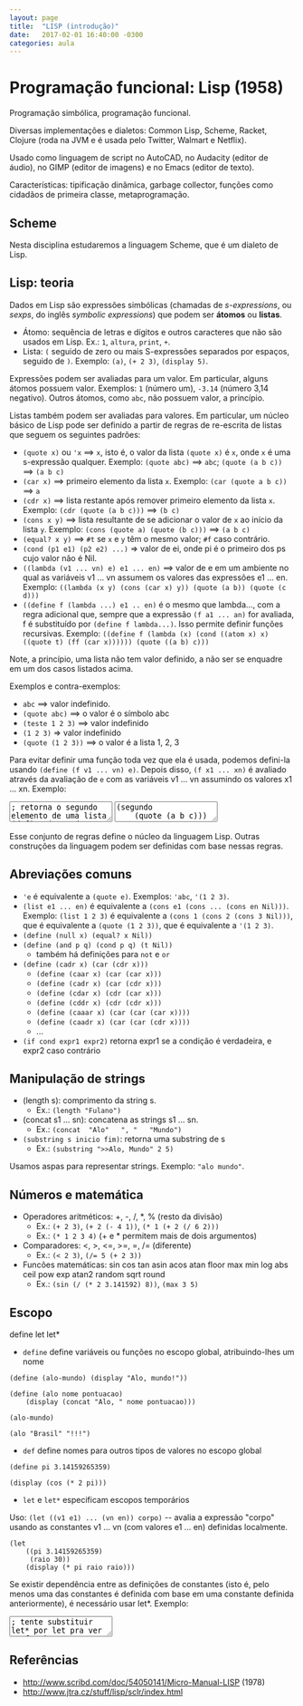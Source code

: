 ```yaml
---
layout: page
title:  "LISP (introdução)"
date:   2017-02-01 16:40:00 -0300
categories: aula
---
```


# Programação funcional: Lisp (1958)

Programação simbólica, programação funcional.

Diversas implementações e dialetos: Common Lisp, Scheme, Racket, Clojure (roda na JVM e é usada pelo Twitter, Walmart e Netflix).

Usado como linguagem de script no AutoCAD, no Audacity (editor de áudio), no GIMP (editor de imagens) e no Emacs (editor de texto).

Características: tipificação dinâmica, garbage collector, funções como cidadãos de primeira classe, metaprogramação.

## Scheme

Nesta disciplina estudaremos a linguagem Scheme, que é um dialeto de Lisp.

## Lisp: teoria

Dados em Lisp são expressões simbólicas (chamadas de *s-expressions*, ou *sexps*, do inglês *symbolic expressions*) que podem ser **átomos** ou **listas**.

- Átomo: sequência de letras e dígitos e outros caracteres que não são usados em Lisp. Ex.: `1`, `altura`, `print`, `+`.
- Lista: `(` seguido de zero ou mais S-expressões separados por espaços, seguido de `)`. Exemplo: `(a)`, `(+ 2 3)`, `(display 5)`.

Expressões podem ser avaliadas para um valor. Em particular, alguns átomos possuem valor. Exemplos: `1` (número um), `-3.14` (número 3,14 negativo). Outros átomos, como `abc`, não possuem valor, a princípio.

Listas também podem ser avaliadas para valores. Em particular, um núcleo básico de Lisp pode ser definido a partir de regras de re-escrita de listas que seguem os seguintes padrões:

- `(quote x)` ou `'x` ==> `x`, isto é, o valor da lista `(quote x)` é `x`, onde `x` é uma s-expressão qualquer. Exemplo: `(quote abc)` ==> `abc`; `(quote (a b c))` ==> `(a b c)`
- `(car x)` ==> primeiro elemento da lista `x`. Exemplo: `(car (quote a b c))` ==> `a`
- `(cdr x)` ==> lista restante após remover primeiro elemento da lista `x`. Exemplo: `(cdr (quote (a b c)))` ==> `(b c)`
- `(cons x y)` ==> lista resultante de se adicionar o valor de `x` ao início da lista `y`. Exemplo: `(cons (quote a) (quote (b c)))` ==> `(a b c)`
- `(equal? x y)` ==> `#t` se `x` e `y` têm o mesmo valor; `#f` caso contrário.
- `(cond (p1 e1) (p2 e2) ...)` => valor de ei, onde pi é o primeiro dos ps cujo valor não é Nil.
- `((lambda (v1 ... vn) e) e1 ... en)` ==> valor de e em um ambiente no qual as variáveis v1 ... vn assumem os valores das expressões e1 ... en. Exemplo: `((lambda (x y) (cons (car x) y)) (quote (a b)) (quote (c d)))`
- `((define f (lambda ...) e1 .. en)` é o mesmo que lambda..., com a regra adicional que, sempre que a expressão `(f a1 ... an)` for avaliada, f é substituído por `(define f lambda...)`. Isso permite definir funções recursivas. Exemplo: `((define f (lambda (x) (cond ((atom x) x) ((quote t) (ff (car x)))))) (quote ((a b) c)))`

<!-- - `(atom x)` ==> `t` se `x` é um átomo; `Nil' caso contrário -->

Note, a princípio, uma lista não tem valor definido, a não ser se enquadre em um dos casos listados acima.

Exemplos e contra-exemplos:

- `abc` ==> valor indefinido. 
- `(quote abc)` ==> o valor é o símbolo abc
- `(teste 1 2 3)` ==> valor indefinido
- `(1 2 3)` => valor indefinido
- `(quote (1 2 3))` ==> o valor é a lista 1, 2, 3

Para evitar definir uma função toda vez que ela é usada, podemos defini-la usando `(define (f v1 ... vn) e)`. Depois disso, `(f x1 ... xn)` é avaliado através da avaliação de `e` com as variáveis v1 ... vn assumindo os valores x1 ... xn. Exemplo:

<textarea class="code lang-scheme">
; retorna o segundo elemento de uma lista
(define (segundo lista)
    (car (cdr lista)))
</textarea>

<textarea class="code lang-scheme">
(segundo
    (quote (a b c)))
</textarea>

Esse conjunto de regras define o núcleo da linguagem Lisp. Outras construções da linguagem podem ser definidas com base nessas regras.

## Abreviações comuns

- `'e` é equivalente a `(quote e)`. Exemplos: `'abc`, `'(1 2 3)`.
- `(list e1 ... en)` é equivalente a `(cons e1 (cons ... (cons en Nil)))`. Exemplo: `(list 1 2 3)` é equivalente a `(cons 1 (cons 2 (cons 3 Nil)))`, que é equivalente a `(quote (1 2 3))`, que é equivalente a `'(1 2 3)`.
- `(define (null x) (equal? x Nil))`
- `(define (and p q) (cond p q) (t Nil))`
    - também há definições para `not` e `or`
- `(define (cadr x) (car (cdr x)))`
    - `(define (caar x) (car (car x)))`
    - `(define (cadr x) (car (cdr x)))`
    - `(define (cdar x) (cdr (car x)))`
    - `(define (cddr x) (cdr (cdr x)))`
    - `(define (caaar x) (car (car (car x))))`
    - `(define (caadr x) (car (car (cdr x))))`
    - ...
- `(if cond expr1 expr2)` retorna expr1 se a condição é verdadeira, e expr2 caso contrário

## Manipulação de strings

- (length s): comprimento da string s. 
    - Ex.: `(length "Fulano")`
- (concat s1 ... sn): concatena as strings s1 ... sn.
    - Ex.: `(concat  "Alo"   ", "   "Mundo")`
- `(substring s inicio fim)`: retorna uma substring de s
    - Ex.: `(substring ">>Alo, Mundo" 2 5)`

Usamos aspas para representar strings. Exemplo: `"alo mundo"`.

## Números e matemática

- Operadores aritméticos: +, -, /, *, % (resto da divisão)
    - Ex.: `(+ 2 3)`, `(+ 2 (- 4 1))`, `(* 1 (+ 2 (/ 6 2)))`
    - Ex.: `(* 1 2 3 4)` (+ e * permitem mais de dois argumentos)
- Comparadores: <, >, <=, >=, =, /= (diferente)
    - Ex.: `(< 2 3)`, `(/= 5 (+ 2 3))`
- Funcões matemáticas: sin cos tan asin acos atan floor max min log abs ceil pow exp atan2 random sqrt round
    - Ex.: `(sin (/ (* 2 3.141592) 8))`, `(max 3 5)`

## Escopo

define let let*

- `define` define variáveis ou funções no escopo global, atribuindo-lhes um nome

```
(define (alo-mundo) (display "Alo, mundo!"))
```
```
(define (alo nome pontuacao)
    (display (concat "Alo, " nome pontuacao)))
```
```
(alo-mundo)
```
```
(alo "Brasil" "!!!")
```

- `def` define nomes para outros tipos de valores no escopo global

```
(define pi 3.14159265359)
```
```
(display (cos (* 2 pi)))
```

- `let` e `let*` especificam escopos temporários

Uso: `(let ((v1 e1) ... (vn en)) corpo)` -- avalia a expressão "corpo" usando as constantes v1 ... vn (com valores e1 ... en) definidas localmente.

```
(let
    ((pi 3.14159265359)
     (raio 30))
    (display (* pi raio raio)))
```

Se existir dependência entre as definições de constantes (isto é, pelo menos uma das constantes é definida com base em uma constante definida anteriormente), é necessário usar let*. Exemplo:

<textarea class="code lang-scheme">
; tente substituir let* por let pra ver se funciona
(let*
    ((pi 3.14159265359)
     (raio 30)
     (area (* pi raio raio)))
    (display area))
</textarea>




## Referências

- <http://www.scribd.com/doc/54050141/Micro-Manual-LISP> (1978)
- <http://www.jtra.cz/stuff/lisp/sclr/index.html>

<!-- - <http://kybernetikos.github.io/Javathcript/> (implementação usada nesta página) -->


<!-- 
- (display 132)  ;ou (write 123)
- (newline)
- (read)
- (console-log 213)
- (define (fname a1 a2 ...) body)
- #t, #f, #null
- equal? ou eq? (equal? funciona com listas)
- pode usar else no cond
- null?
- consp => pair?
- sequenciamento com (begin ...)
- mod

Referência: <http://jscheme.sourceforge.net/jscheme/doc/R4RSprimitives.html>


Material legal: https://people.eecs.berkeley.edu/~bh/ssch8/higher.html

No repl.it só correção manual (com Scheme)!


(define (map f l)
  (display l)
  (cond
    ((null? l) '())
    (#t (cons (f (car l)) (map f (cdr l))))))

(map (lambda (x) (* x 2)) '(1 2 3 4))

 -->